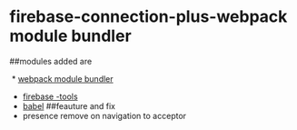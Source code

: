 # firebase-connection-plus-webpack module bundler

##modules added are

  * [webpack module bundler](https://webpack.github.io/)
  * [firebase -tools](https://www.npmjs.com/package/firebase-tools)
  * [babel](https://babeljs.io/blog/2015/06/07/react-on-es6-plus)
##feauture and fix
  * presence remove on navigation to acceptor
  

